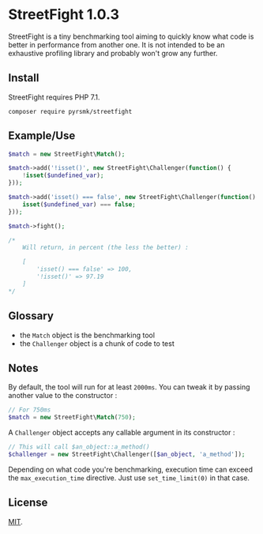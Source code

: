 StreetFight 1.0.3
=================

StreetFight is a tiny benchmarking tool aiming to quickly know what code is better in performance from another one. It is not intended to be an exhaustive profiling library and probably won't grow any further.

Install
-------

StreetFight requires PHP 7.1.

```
composer require pyrsmk/streetfight
```

Example/Use
-----------

```php
$match = new StreetFight\Match();

$match->add('!isset()', new StreetFight\Challenger(function() {
    !isset($undefined_var);
}));

$match->add('isset() === false', new StreetFight\Challenger(function() {
    isset($undefined_var) === false;
}));

$match->fight();

/*
    Will return, in percent (the less the better) :

    [
        'isset() === false' => 100,
        '!isset()' => 97.19
    ]
*/
```

Glossary
--------

- the `Match` object is the benchmarking tool
- the `Challenger` object is a chunk of code to test

Notes
-----

By default, the tool will run for at least `2000ms`. You can tweak it by passing another value to the constructor :

```php
// For 750ms
$match = new StreetFight\Match(750);
```

A `Challenger` object accepts any callable argument in its constructor :

```php
// This will call $an_object::a_method()
$challenger = new StreetFight\Challenger([$an_object, 'a_method']);
```

Depending on what code you're benchmarking, execution time can exceed the `max_execution_time` directive. Just use `set_time_limit(0)` in that case.

License
-------

[MIT](http://dreamysource.mit-license.org).
